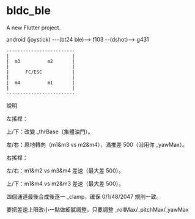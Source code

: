 # bldc_ble

A new Flutter project.


android (joystick) ---(bt24 ble)--> f103 --(dshot)--> g431 
```
-------------------------
|                       |
|  m3          m2       |
|                       |
|      FC/ESC           |
|                       |
|  m4          m1       |
|                       |
-------------------------
```
說明

左搖桿：

上/下：改變 _thrBase（集體油門）。

左/右：原地轉向（m1&m3 vs m2&m4），滿推差 500（沿用你 _yawMax）。

右搖桿：

左/右：m1&m2 vs m3&m4 差速（最大差 500）。

上/下：m1&m4 vs m2&m3 差速（最大差 500）。

四個通道最後合成後逐一 _clamp，確保 0/1/48/2047 規則一致。

要把差速上限改小一點做細膩調整，只要調整 _rollMax/_pitchMax/_yawMax

